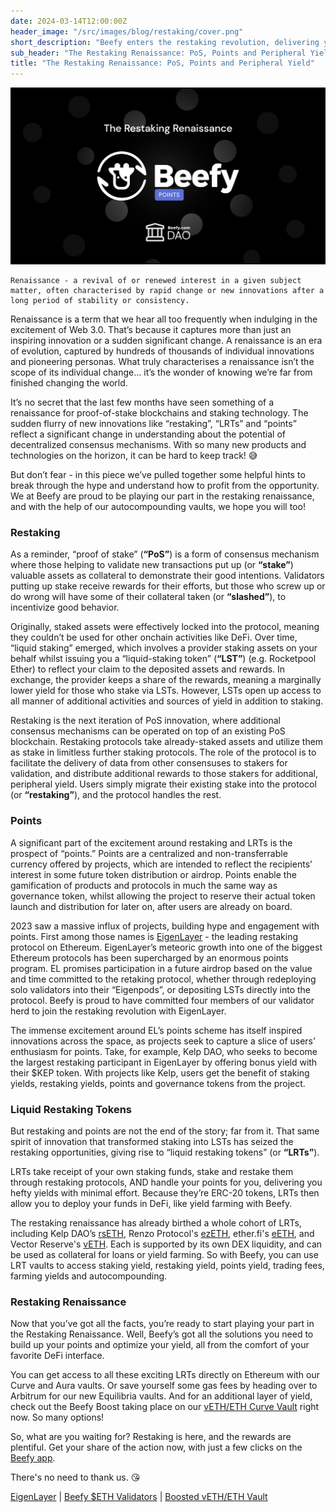 ```yaml
---
date: 2024-03-14T12:00:00Z
header_image: "/src/images/blog/restaking/cover.png"
short_description: "Beefy enters the restaking revolution, delivering yet more yield on the most exciting opportunities of this cycle."
sub_header: "The Restaking Renaissance: PoS, Points and Peripheral Yield"
title: "The Restaking Renaissance: PoS, Points and Peripheral Yield"
---
```


![](/src/images/blog/restaking/cover.png)

    Renaissance - a revival of or renewed interest in a given subject matter, often characterised by rapid change or new innovations after a long period of stability or consistency.

Renaissance is a term that we hear all too frequently when indulging in the excitement of Web 3.0. That’s because it captures more than just an inspiring innovation or a sudden significant change. A renaissance is an era of evolution, captured by hundreds of thousands of individual innovations and pioneering personas. What truly characterises a renaissance isn’t the scope of its individual change… it’s the wonder of knowing we’re far from finished changing the world.

It’s no secret that the last few months have seen something of a renaissance for proof-of-stake blockchains and staking technology. The sudden flurry of new innovations like “restaking”, “LRTs” and “points” reflect a significant change in understanding about the potential of decentralized consensus mechanisms. With so many new products and technologies on the horizon, it can be hard to keep track! 😅

But don’t fear - in this piece we’ve pulled together some helpful hints to break through the hype and understand how to profit from the opportunity. We at Beefy are proud to be playing our part in the restaking renaissance, and with the help of our autocompounding vaults, we hope you will too!

### Restaking

As a reminder, “proof of stake” (**“PoS”**) is a form of consensus mechanism where those helping to validate new transactions put up (or **“stake”**) valuable assets as collateral to demonstrate their good intentions. Validators putting up stake receive rewards for their efforts, but those who screw up or do wrong will have some of their collateral taken (or **“slashed”**), to incentivize good behavior.

Originally, staked assets were effectively locked into the protocol, meaning they couldn’t be used for other onchain activities like DeFi. Over time, “liquid staking” emerged, which involves a provider staking assets on your behalf whilst issuing you a “liquid-staking token” (**“LST”**) (e.g. Rocketpool Ether) to reflect your claim to the deposited assets and rewards. In exchange, the provider keeps a share of the rewards, meaning a marginally lower yield for those who stake via LSTs. However, LSTs open up access to all manner of additional activities and sources of yield in addition to staking.

Restaking is the next iteration of PoS innovation, where additional consensus mechanisms can be operated on top of an existing PoS blockchain. Restaking protocols take already-staked assets and utilize them as stake in limitless further staking protocols. The role of the protocol is to facilitate the delivery of data from other consensuses to stakers for validation, and distribute additional rewards to those stakers for additional, peripheral yield. Users simply migrate their existing stake into the protocol (or **“restaking”**), and the protocol handles the rest.

### Points

A significant part of the excitement around restaking and LRTs is the prospect of “points.” Points are a centralized and non-transferrable currency offered by projects, which are intended to reflect the recipients’ interest in some future token distribution or airdrop. Points enable the gamification of products and protocols in much the same way as governance token, whilst allowing the project to reserve their actual token launch and distribution for later on, after users are already on board.

2023 saw a massive influx of projects, building hype and engagement with points. First among those names is [EigenLayer](https://www.eigenlayer.xyz/) - the leading restaking protocol on Ethereum. EigenLayer’s meteoric growth into one of the biggest Ethereum protocols has been supercharged by an enormous points program. EL promises participation in a future airdrop based on the value and time committed to the retaking protocol, whether through redeploying solo validators into their “Eigenpods”, or depositing LSTs directly into the protocol. Beefy is proud to have committed four members of our validator herd to join the restaking revolution with EigenLayer.

The immense excitement around EL’s points scheme has itself inspired innovations across the space, as projects seek to capture a slice of users’ enthusiasm for points. Take, for example, Kelp DAO, who seeks to become the largest restaking participant in EigenLayer by offering bonus yield with their $KEP token. With projects like Kelp, users get the benefit of staking yields, restaking yields, points and governance tokens from the project.

### Liquid Restaking Tokens

But restaking and points are not the end of the story; far from it. That same spirit of innovation that transformed staking into LSTs has seized the restaking opportunities, giving rise to “liquid restaking tokens” (or **“LRTs”**).

LRTs take receipt of your own staking funds, stake and restake them through restaking protocols, AND handle your points for you, delivering you hefty yields with minimal effort. Because they’re ERC-20 tokens, LRTs then allow you to deploy your funds in DeFi, like yield farming with Beefy.

The restaking renaissance has already birthed a whole cohort of LRTs, including Kelp DAO’s [rsETH](https://kelp.gitbook.io/kelp/), Renzo Protocol's [ezETH](https://docs.renzoprotocol.com/docs/renzo/ezeth), ether.fi's [eETH](https://etherfi.gitbook.io/etherfi/getting-started/stake-with-ether.fi), and Vector Reserve's [vETH](https://vector-reserve.gitbook.io/vector-reserve/veth-the-first-lpd/vector-eth-veth). Each is supported by its own DEX liquidity, and can be used as collateral for loans or yield farming. So with Beefy, you can use LRT vaults to access staking yield, restaking yield, points yield, trading fees, farming yields and autocompounding.

### Restaking Renaissance 

Now that you’ve got all the facts, you’re ready to start playing your part in the Restaking Renaissance. Well, Beefy’s got all the solutions you need to build up your points and optimize your yield, all from the comfort of your favorite DeFi interface.

You can get access to all these exciting LRTs directly on Ethereum with our Curve and Aura vaults. Or save yourself some gas fees by heading over to Arbitrum for our new Equilibria vaults. And for an additional layer of yield, check out the Beefy Boost taking place on our [vETH/ETH Curve Vault](https://app.beefy.com/vault/curve-veth) right now. So many options!

So, what are you waiting for? Restaking is here, and the rewards are plentiful. Get your share of the action now, with just a few clicks on the [Beefy app](https://app.beefy.com/). 

There's no need to thank us. 😘

[EigenLayer](https://www.eigenlayer.xyz/) | [Beefy $ETH Validators](https://beaconcha.in/dashboard?validators=402418,986225,986226,1013308,1119645,1193168,1193169,1193170) | [Boosted vETH/ETH Vault](https://app.beefy.com/vault/curve-veth)